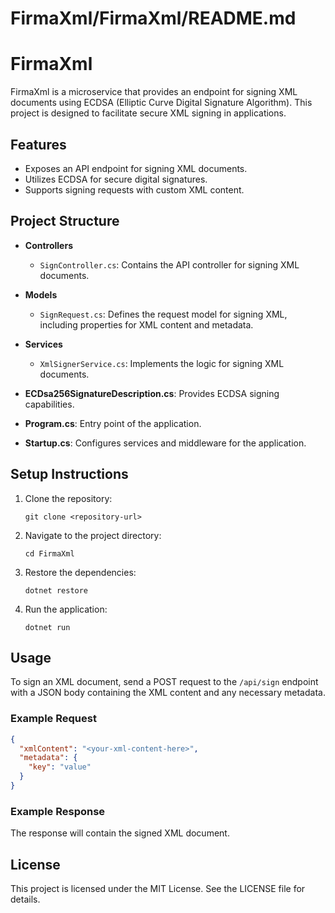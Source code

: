 # FirmaXml/FirmaXml/README.md

# FirmaXml

FirmaXml is a microservice that provides an endpoint for signing XML documents using ECDSA (Elliptic Curve Digital Signature Algorithm). This project is designed to facilitate secure XML signing in applications.

## Features

- Exposes an API endpoint for signing XML documents.
- Utilizes ECDSA for secure digital signatures.
- Supports signing requests with custom XML content.

## Project Structure

- **Controllers**
  - `SignController.cs`: Contains the API controller for signing XML documents.
  
- **Models**
  - `SignRequest.cs`: Defines the request model for signing XML, including properties for XML content and metadata.
  
- **Services**
  - `XmlSignerService.cs`: Implements the logic for signing XML documents.
  
- **ECDsa256SignatureDescription.cs**: Provides ECDSA signing capabilities.
  
- **Program.cs**: Entry point of the application.
  
- **Startup.cs**: Configures services and middleware for the application.

## Setup Instructions

1. Clone the repository:
   ```
   git clone <repository-url>
   ```

2. Navigate to the project directory:
   ```
   cd FirmaXml
   ```

3. Restore the dependencies:
   ```
   dotnet restore
   ```

4. Run the application:
   ```
   dotnet run
   ```

## Usage

To sign an XML document, send a POST request to the `/api/sign` endpoint with a JSON body containing the XML content and any necessary metadata.

### Example Request

```json
{
  "xmlContent": "<your-xml-content-here>",
  "metadata": {
    "key": "value"
  }
}
```

### Example Response

The response will contain the signed XML document.

## License

This project is licensed under the MIT License. See the LICENSE file for details.